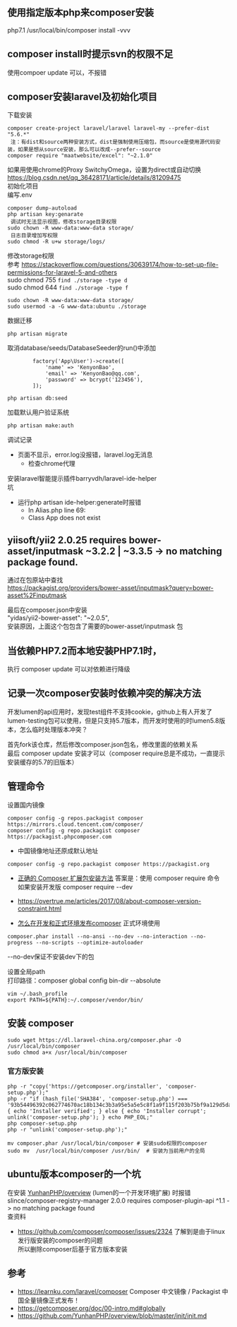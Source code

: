 ## 使用指定版本php来composer安装
php7.1 /usr/local/bin/composer install -vvv
## composer install时提示svn的权限不足
使用compoer update 可以，不报错
## composer安装laravel及初始化项目  
下载安装  
```
composer create-project laravel/laravel laravel-my --prefer-dist "5.6.*"
 注：有dist和source两种安装方式，dist是强制使用压缩包，而source是使用源代码安装，如果是想从source安装，那么可以改成--prefer--source
composer require "maatwebsite/excel": "~2.1.0"
```
  
如果用使用chrome的Proxy SwitchyOmega，设置为direct或自动切换  
https://blog.csdn.net/qq_36428171/article/details/81209475  
初始化项目  
编写.env  
```
composer dump-autoload
php artisan key:genarate
 调试时无法显示视图，修改storage目录权限
sudo chown -R www-data:www-data storage/
 日志目录增加写权限
sudo chmod -R u+w storage/logs/
```
修改storage权限  
参考 https://stackoverflow.com/questions/30639174/how-to-set-up-file-permissions-for-laravel-5-and-others  
 sudo chmod 755 `find ./storage -type d`  
 sudo chmod 644 `find ./storage -type f`  
```
sudo chown -R www-data:www-data storage/
sudo usermod -a -G www-data:ubuntu ./storage
```
数据迁移  
```
php artisan migrate
```
  
取消database/seeds/DatabaseSeeder的run()中添加  
```
        factory('App\User')->create([
            'name' => 'KenyonBao',
            'email' => 'KenyonBao@qq.com',
            'password' => bcrypt('123456'),
        ]);
```
```
php artisan db:seed
```
  
加载默认用户验证系统  
```
php artisan make:auth
```
  
调试记录  
- 页面不显示，error.log没报错，laravel.log无消息
    - 检查chrome代理
  
  
安装laravel智能提示插件barryvdh/laravel-ide-helper  
坑  
  - 运行php artisan ide-helper:generate时报错
    - In Alias.php line 69:
    - Class App does not exist

## yiisoft/yii2 2.0.25 requires bower-asset/inputmask ~3.2.2 | ~3.3.5 -> no matching package found.
  
通过在包原站中查找  
https://packagist.org/providers/bower-asset/inputmask?query=bower-asset%2Finputmask  
  
最后在composer.json中安装  
"yidas/yii2-bower-asset": "~2.0.5",  
安装原因，上面这个包包含了需要的bower-asset/inputmask 包  
  
  
## 当依赖PHP7.2而本地安装PHP7.1时，
执行 composer update 可以对依赖进行降级  
## 记录一次composer安装时依赖冲突的解决方法
开发lumen的api应用时，发现test组件不支持cookie，github上有人开发了lumen-testing包可以使用，但是只支持5.7版本，而开发时使用的时lumen5.8版本，怎么临时处理版本冲突？  
  
首先fork该仓库，然后修改composer.json包名，修改里面的依赖关系  
最后 composer update 安装才可以（composer require总是不成功，一直提示安装缓存的5.7的旧版本）  
## 管理命令
  
  
设置国内镜像  
```
composer config -g repos.packagist composer https://mirrors.cloud.tencent.com/composer/
composer config -g repo.packagist composer https://packagist.phpcomposer.com
```
  
- 中国镜像地址还原成默认地址
```
composer config -g repo.packagist composer https://packagist.org
```
  
- [正确的 Composer 扩展包安装方法](https://learnku.com/laravel/t/1901/correct-method-for-installing-composer-expansion-pack)
答案是：使用 composer require 命令  
如果安装开发版 composer require --dev  
  
- https://overtrue.me/articles/2017/08/about-composer-version-constraint.html
- [怎么在开发和正式环境发布composer](https://stackoverflow.com/questions/21721495/how-to-deploy-correctly-when-using-composers-develop-production-switch)
正式环境使用  
```
composer.phar install --no-ansi --no-dev --no-interaction --no-progress --no-scripts --optimize-autoloader
```
--no-dev保证不安装dev下的包
  
设置全局path  
打印路径：composer global config bin-dir --absolute  
```
vim ~/.bash_profile
export PATH=${PATH}:~/.composer/vendor/bin/
```
  
## 安装 composer
```
sudo wget https://dl.laravel-china.org/composer.phar -O /usr/local/bin/composer
sudo chmod a+x /usr/local/bin/composer
```
  
### 官方版安装
```
php -r "copy('https://getcomposer.org/installer', 'composer-setup.php');"
php -r "if (hash_file('SHA384', 'composer-setup.php') === '93b54496392c062774670ac18b134c3b3a95e5a5e5c8f1a9f115f203b75bf9a129d5daa8ba6a13e2cc8a1da0806388a8') { echo 'Installer verified'; } else { echo 'Installer corrupt'; unlink('composer-setup.php'); } echo PHP_EOL;"
php composer-setup.php
php -r "unlink('composer-setup.php');"
```
  
```
mv composer.phar /usr/local/bin/composer # 安装sudo权限的composer
sudo mv  /usr/local/bin/composer /usr/bin/  # 安装为当前用户的全局
```
  
## ubuntu版本composer的一个坑
  
在安装 [YunhanPHP/overview](https://github.com/YunhanPHP/overview/blob/master/init/new-project.md) (lumen的一个开发环境扩展) 时报错  
slince/composer-registry-manager 2.0.0 requires composer-plugin-api ^1.1 -> no matching package found  
查资料  
- https://github.com/composer/composer/issues/2324
了解到是由于linux发行版安装的composer的问题  
所以删除composer后基于官方版本安装  
  
## 参考
- https://learnku.com/laravel/composer Composer 中文镜像 / Packagist 中国全量镜像正式发布！
- https://getcomposer.org/doc/00-intro.md#globally
- https://github.com/YunhanPHP/overview/blob/master/init/init.md
  
  
